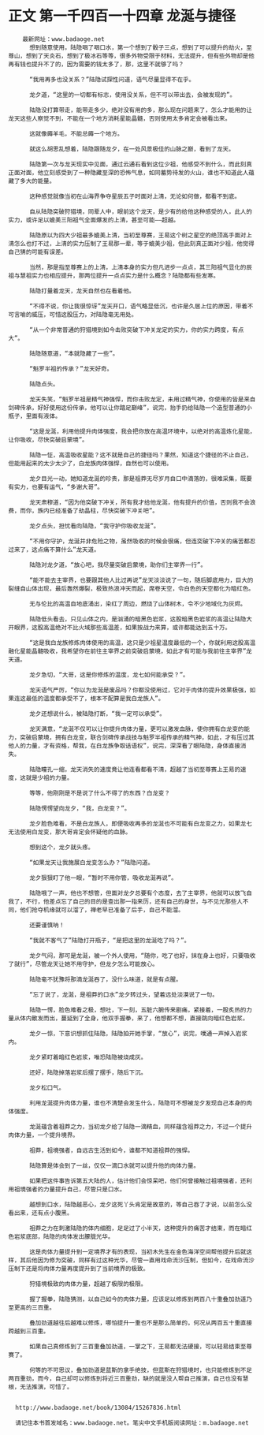 # 正文 第一千四百一十四章 龙涎与捷径
        最新网址：www.badaoge.net
          想到随意使用，陆隐咽了咽口水，第一个想到了骰子三点，想到了可以提升的劫火，至尊山，想到了天炎石，想到了极冰石等等，很多外物受限于材料，无法提升，但有些外物却是他再有钱也提升不了的，因为需要的钱太多了，那，这里不就够了吗？
      
          “我用再多也没关系？”陆隐试探性问道，语气尽量显得不在乎。
      
          龙夕道，“这里的一切都有标志，使用没关系，但不可以带出去，会被发现的”。
      
          陆隐没打算带走，能带走多少，绝对没有用的多，那么现在问题来了，怎么才能用的让龙天这些人察觉不到，不能在一个地方消耗星能晶髓，否则使用太多肯定会被看出来。
      
          这就像薅羊毛，不能总薅一个地方。
      
          就这么胡思乱想着，陆隐跟随龙夕，在一处风景极佳的山脉之巅，看到了龙天。
      
          陆隐第一次与龙天现实中见面，通过云通石看到这位少祖，他感受不到什么，而此刻真正面对面，他立刻感受到了一种隐藏至深的恐怖气息，如同蓄势待发的火山，谁也不知道此人蕴藏了多大的能量。
      
          这种感觉就像当初在山海界争夺星辰五子时面对上清，无论如何做，都看不到底。
      
          自从陆隐突破狩猎境，同辈人中，眼前这个龙天，是少有的给他这种感受的人，此人的实力，或许足以媲美三阳祖气全面爆发的上清，甚至可能——超越。
      
          陆隐原以为四大少祖最多媲美上清，当初至尊赛，王易这个树之星空的绝顶高手面对上清怎么也打不过，上清的实力压制了王易那一辈，等于媲美少祖，但此刻真正面对少祖，他觉得自己猜的可能有误差。
      
          当然，那是指至尊赛上的上清，上清本身的实力但凡进步一点点，其三阳祖气显化的辰祖与慧祖实力也相应提升，那两位提升一点点实力是什么概念？陆隐都有些发寒。
      
          陆隐打量着龙天，龙天自然也在看着他。
      
          “不得不说，你让我很惊讶”龙天开口，语气略显低沉，也许是久居上位的原因，带着不可言喻的威压，可惜这股压力，对陆隐毫无用处。
      
          “从一个非常普通的狩猎境到如今击败突破下冲关龙定的实力，你的实力跨度，有点大”。
      
          陆隐随意道，“本就隐藏了一些”。
      
          “魁罗半祖的传承？”龙天好奇。
      
          陆隐点头。
      
          龙天失笑，“魁罗半祖是精气神强悍，而你击败龙定，未用过精气神，你使用的皆是来自剑碑传承，好好使用这份传承，他可以让你踏足巅峰”，说完，抬手扔给陆隐一个造型普通的小瓶子，里面有液体。
      
          “这是龙涎，利用他提升肉体强度，我会把你放在高温环境中，以绝对的高温炼化星能，让你吸收，尽快突破启蒙境”。
      
          陆隐一怔，高温吸收星能？这不就是自己的捷径吗？果然，知道这个捷径的不止自己，但能用起来的太少太少了，白龙族肉体强悍，自然也可以使用。
      
          龙夕目光一动，她知道龙涎的珍贵，那是祖莽无尽岁月自口中滴落的，很难采集，既要有实力，也要有运气，“多谢大哥”。
      
          龙天肃穆道，“因为他突破下冲关，所有我才给他龙涎，他有提升的价值，否则我不会浪费，而你，族内已经准备了劫晶柱，尽快突破下冲关吧”。
      
          龙夕点头，担忧看向陆隐，“我守护你吸收龙涎”。
      
          “不用你守护，龙涎并非危险之物，虽然吸收的时候会很痛，但连突破下冲关的痛苦都忍过来了，这点痛不算什么”龙天道。
      
          陆隐对龙夕道，“放心吧，我尽量突破启蒙境，助你们主宰界一行”。
      
          “能不能去主宰界，也要跟其他人比过再说”龙天淡淡说了一句，随后脚底用力，巨大的裂缝自山体出现，最后轰然爆裂，极致热浪冲天而起，席卷天空，令白色的天空都化为暗红色。
      
          无与伦比的高温自地底涌出，染红了周边，燃烧了山体树木，令不少地域化为灰烬。
      
          陆隐低头看去，只见山体之内，是汹涌的暗黑色岩浆，这股暗黑色岩浆的高温让陆隐大开眼界，这股高温绝对不比火域那些高温差，如果按战力来算，或许都能达到五十万。
      
          “这是我白龙族修炼肉体使用的高温，这只是少祖星温度最低的一个，你就利用这股高温融化星能晶髓吸收，我希望你在前往主宰界之前突破启蒙境，如此才有可能与我前往主宰界”龙天道。
      
          龙夕急切，“大哥，这是你修炼的温度，龙七如何能承受？”。
      
          龙天语气严厉，“你以为龙涎是废品吗？你都没使用过，它对于肉体的提升效果极强，如果连这最低的温度都承受不了，根本不配算是我白龙族人”。
      
          龙夕还想说什么，被陆隐打断，“我一定可以承受”。
      
          龙天满意，“龙涎不仅可以让你提升肉体力量，更可以激发血脉，使你拥有白龙变的能力，突破启蒙境，拥有白龙变，联合剑碑传承战技与魁罗半祖传承的精气神，如此，才有压过其他人的力量，才有资格，帮我，在白龙族争取话语权”，说完，深深看了眼陆隐，身体直接消失。
      
          陆隐瞳孔一缩，龙天消失的速度竟让他连看都看不清，超越了当初至尊赛上王易的速度，这就是少祖的力量。
      
          等等，他刚刚是不是说了什么不得了的东西？白龙变？
      
          陆隐愣愣望向龙夕，“我，白龙变？”。
      
          龙夕脸色难看，不是白龙族人，即便吸收再多的龙涎也不可能有白龙变之力，如果龙七无法使用白龙变，那大哥肯定会怀疑他的血脉。
      
          想到这个，龙夕就头疼。
      
          “如果龙天让我施展白龙变怎么办？”陆隐问道。
      
          龙夕狠狠盯了他一眼，“暂时不用你管，吸收龙涎再说”。
      
          陆隐哦了一声，他也不想管，但面对龙夕总要有个态度，去了主宰界，他就可以放飞自我了，不行，他差点忘了自己的目的是查出那一指来历，还有自己的身世，与不见光那些人不同，他们抢夺机缘就可以溜了，禅老早已准备了后手，自己不能溜。
      
          还要谨慎呐！
      
          “我就不客气了”陆隐打开瓶子，“是把这里的龙涎吃了吗？”。
      
          龙夕气闷，那可是龙涎，被一个外人使用，“随你，吃了也好，抹在身上也好，只要吸收了就行”，尽管龙天让她不用守护，但龙夕怎么可能放心。
      
          陆隐毫不犹豫将那滴龙涎吞了，没什么味道，就是有点腥。
      
          “忘了说了，龙涎，是祖莽的口水”龙夕转过头，望着远处淡漠说了一句。
      
          陆隐一愣，脸色难看之极，想吐，下一刻，五脏六腑传来剧痛，紧接着，一股炙热的力量从体内散发而出，蔓延到了全身，他双手握拳，来了，他想都不想，直接跳向暗红色岩浆。
      
          龙夕一惊，下意识想抓住陆隐，陆隐拍开她手掌，“放心”，说完，噗通一声掉入岩浆内。
      
          龙夕紧盯着暗红色岩浆，唯恐陆隐被烧成灰。
      
          还好，陆隐掉落岩浆后摆了摆手，随后下沉。
      
          龙夕松口气。
      
          利用龙涎提升肉体力量，谁也不清楚会发生什么，陆隐可不想被龙夕发现自己本身的肉体强度。
      
          龙涎蕴含着祖莽之力，当初龙夕给了陆隐一滴精血，同样蕴含祖莽之力，不过一个提升肉体力量，一个提升境界。
      
          祖莽，祖境强者，自远古生活到如今，谁都不知道祖莽的强悍。
      
          陆隐算是体会到了一丝，仅仅一滴口水就可以提升他的肉体力量。
      
          如果把这件事告诉第五大陆的人，估计他们会惊呆吧，他们何曾接触过祖境强者，还利用祖境强者的力量提升自己，尽管只是口水。
      
          越想到口水，陆隐越恶心，龙夕这死丫头肯定是故意的，等自己吞了才说，以前怎么没看出来，还有点小腹黑。
      
          祖莽之力在刺激陆隐的体内细胞，足足过了小半天，这种提升的痛苦才结束，而在暗红色岩浆底部，陆隐的肉体发出朦胧光华。
      
          这是肉体力量提升到一定境界才有的表现，当初木先生在金色海洋空间帮他提升后就这样，其后他因为修为突破，同样有过这种光华，尽管一直用戏命流沙压制，但如今，在戏命流沙压制下还是将肉体力量再度提升到了当前境界的极致。
      
          狩猎境极致的肉体力量，超越了极限的极限。
      
          握了握拳，陆隐猜测，以自己如今的肉体力量，应该足以修炼到两百八十重叠加劲道乃至更高的三百重。
      
          叠加劲道越往后越难以修炼，哪怕提升一重也不是那么简单的，何况从两百五十重直接跨越到三百重。
      
          如果自己真修炼到了三百重叠加劲道，一掌之下，王易都无法硬接，可以轻易结束至尊赛了。
      
          何等的不可思议，叠加劲道是蓝斯的拿手绝技，但蓝斯在狩猎境时，也只能修炼到不足两百重劲，而今，自己却可以修炼到将近三百重劲，缺的就是没人帮自己推演，自己也没有慧根，无法推演，可惜了。
      
      
      http://www.badaoge.net/book/13084/15267836.html
      
      请记住本书首发域名：www.badaoge.net。笔尖中文手机版阅读网址：m.badaoge.net